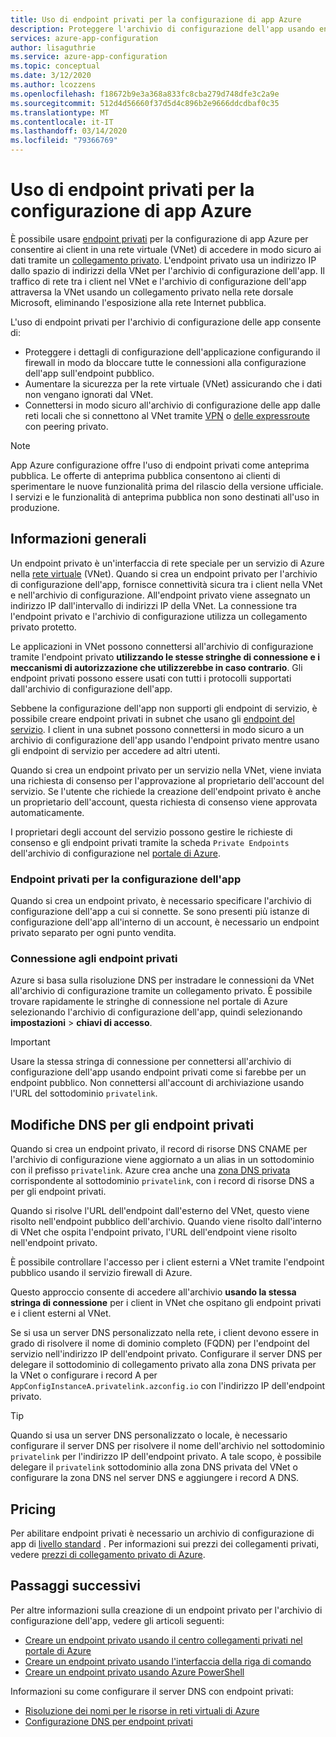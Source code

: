 ```yaml
---
title: Uso di endpoint privati per la configurazione di app Azure
description: Proteggere l'archivio di configurazione dell'app usando endpoint privati
services: azure-app-configuration
author: lisaguthrie
ms.service: azure-app-configuration
ms.topic: conceptual
ms.date: 3/12/2020
ms.author: lcozzens
ms.openlocfilehash: f18672b9e3a368a833fc8cba279d748dfe3c2a9e
ms.sourcegitcommit: 512d4d56660f37d5d4c896b2e9666ddcdbaf0c35
ms.translationtype: MT
ms.contentlocale: it-IT
ms.lasthandoff: 03/14/2020
ms.locfileid: "79366769"
---
```

# <a name="using-private-endpoints-for-azure-app-configuration"></a>Uso di endpoint privati per la configurazione di app Azure

È possibile usare [endpoint privati](../private-link/private-endpoint-overview.md) per la configurazione di app Azure per consentire ai client in una rete virtuale (VNet) di accedere in modo sicuro ai dati tramite un [collegamento privato](../private-link/private-link-overview.md). L'endpoint privato usa un indirizzo IP dallo spazio di indirizzi della VNet per l'archivio di configurazione dell'app. Il traffico di rete tra i client nel VNet e l'archivio di configurazione dell'app attraversa la VNet usando un collegamento privato nella rete dorsale Microsoft, eliminando l'esposizione alla rete Internet pubblica.

L'uso di endpoint privati per l'archivio di configurazione delle app consente di:
- Proteggere i dettagli di configurazione dell'applicazione configurando il firewall in modo da bloccare tutte le connessioni alla configurazione dell'app sull'endpoint pubblico.
- Aumentare la sicurezza per la rete virtuale (VNet) assicurando che i dati non vengano ignorati dal VNet.
- Connettersi in modo sicuro all'archivio di configurazione delle app dalle reti locali che si connettono al VNet tramite [VPN](../vpn-gateway/vpn-gateway-about-vpngateways.md) o [delle expressroute](../expressroute/expressroute-locations.md) con peering privato.

> [!NOTE]
> App Azure configurazione offre l'uso di endpoint privati come anteprima pubblica. Le offerte di anteprima pubblica consentono ai clienti di sperimentare le nuove funzionalità prima del rilascio della versione ufficiale.  I servizi e le funzionalità di anteprima pubblica non sono destinati all'uso in produzione.

## <a name="conceptual-overview"></a>Informazioni generali

Un endpoint privato è un'interfaccia di rete speciale per un servizio di Azure nella [rete virtuale](../virtual-network/virtual-networks-overview.md) (VNet). Quando si crea un endpoint privato per l'archivio di configurazione dell'app, fornisce connettività sicura tra i client nella VNet e nell'archivio di configurazione. All'endpoint privato viene assegnato un indirizzo IP dall'intervallo di indirizzi IP della VNet. La connessione tra l'endpoint privato e l'archivio di configurazione utilizza un collegamento privato protetto.

Le applicazioni in VNet possono connettersi all'archivio di configurazione tramite l'endpoint privato **utilizzando le stesse stringhe di connessione e i meccanismi di autorizzazione che utilizzerebbe in caso contrario**. Gli endpoint privati possono essere usati con tutti i protocolli supportati dall'archivio di configurazione dell'app.

Sebbene la configurazione dell'app non supporti gli endpoint di servizio, è possibile creare endpoint privati in subnet che usano gli [endpoint del servizio](../virtual-network/virtual-network-service-endpoints-overview.md). I client in una subnet possono connettersi in modo sicuro a un archivio di configurazione dell'app usando l'endpoint privato mentre usano gli endpoint di servizio per accedere ad altri utenti.  

Quando si crea un endpoint privato per un servizio nella VNet, viene inviata una richiesta di consenso per l'approvazione al proprietario dell'account del servizio. Se l'utente che richiede la creazione dell'endpoint privato è anche un proprietario dell'account, questa richiesta di consenso viene approvata automaticamente.

I proprietari degli account del servizio possono gestire le richieste di consenso e gli endpoint privati tramite la scheda `Private Endpoints` dell'archivio di configurazione nel [portale di Azure](https://portal.azure.com).

### <a name="private-endpoints-for-app-configuration"></a>Endpoint privati per la configurazione dell'app 

Quando si crea un endpoint privato, è necessario specificare l'archivio di configurazione dell'app a cui si connette. Se sono presenti più istanze di configurazione dell'app all'interno di un account, è necessario un endpoint privato separato per ogni punto vendita.

### <a name="connecting-to-private-endpoints"></a>Connessione agli endpoint privati

Azure si basa sulla risoluzione DNS per instradare le connessioni da VNet all'archivio di configurazione tramite un collegamento privato. È possibile trovare rapidamente le stringhe di connessione nel portale di Azure selezionando l'archivio di configurazione dell'app, quindi selezionando **impostazioni** > **chiavi di accesso**.  

> [!IMPORTANT]
> Usare la stessa stringa di connessione per connettersi all'archivio di configurazione dell'app usando endpoint privati come si farebbe per un endpoint pubblico. Non connettersi all'account di archiviazione usando l'URL del sottodominio `privatelink`.

## <a name="dns-changes-for-private-endpoints"></a>Modifiche DNS per gli endpoint privati

Quando si crea un endpoint privato, il record di risorse DNS CNAME per l'archivio di configurazione viene aggiornato a un alias in un sottodominio con il prefisso `privatelink`. Azure crea anche una [zona DNS privata](../dns/private-dns-overview.md) corrispondente al sottodominio `privatelink`, con i record di risorse DNS a per gli endpoint privati.

Quando si risolve l'URL dell'endpoint dall'esterno del VNet, questo viene risolto nell'endpoint pubblico dell'archivio. Quando viene risolto dall'interno di VNet che ospita l'endpoint privato, l'URL dell'endpoint viene risolto nell'endpoint privato.

È possibile controllare l'accesso per i client esterni a VNet tramite l'endpoint pubblico usando il servizio firewall di Azure.

Questo approccio consente di accedere all'archivio **usando la stessa stringa di connessione** per i client in VNet che ospitano gli endpoint privati e i client esterni al VNet.

Se si usa un server DNS personalizzato nella rete, i client devono essere in grado di risolvere il nome di dominio completo (FQDN) per l'endpoint del servizio nell'indirizzo IP dell'endpoint privato. Configurare il server DNS per delegare il sottodominio di collegamento privato alla zona DNS privata per la VNet o configurare i record A per `AppConfigInstanceA.privatelink.azconfig.io` con l'indirizzo IP dell'endpoint privato.

> [!TIP]
> Quando si usa un server DNS personalizzato o locale, è necessario configurare il server DNS per risolvere il nome dell'archivio nel sottodominio `privatelink` per l'indirizzo IP dell'endpoint privato. A tale scopo, è possibile delegare il `privatelink` sottodominio alla zona DNS privata del VNet o configurare la zona DNS nel server DNS e aggiungere i record A DNS.

## <a name="pricing"></a>Pricing

Per abilitare endpoint privati è necessario un archivio di configurazione di app di [livello standard](https://azure.microsoft.com/pricing/details/app-configuration/) .  Per informazioni sui prezzi dei collegamenti privati, vedere [prezzi di collegamento privato di Azure](https://azure.microsoft.com/pricing/details/private-link).

## <a name="next-steps"></a>Passaggi successivi

Per altre informazioni sulla creazione di un endpoint privato per l'archivio di configurazione dell'app, vedere gli articoli seguenti:

- [Creare un endpoint privato usando il centro collegamenti privati nel portale di Azure](../private-link/create-private-endpoint-portal.md)
- [Creare un endpoint privato usando l'interfaccia della riga di comando](../private-link/create-private-endpoint-cli.md)
- [Creare un endpoint privato usando Azure PowerShell](../private-link/create-private-endpoint-powershell.md)

Informazioni su come configurare il server DNS con endpoint privati:

- [Risoluzione dei nomi per le risorse in reti virtuali di Azure](/azure/virtual-network/virtual-networks-name-resolution-for-vms-and-role-instances#name-resolution-that-uses-your-own-dns-server)
- [Configurazione DNS per endpoint privati](/azure/private-link/private-endpoint-overview#dns-configuration)
